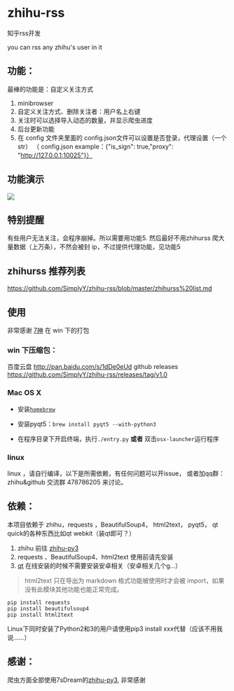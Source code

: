# zhihu-rss

知乎rss开发

you can rss any zhihu's user in it

## 功能：
最棒的功能是：自定义关注方式

1. minibrowser
2. 自定义关注方式、删除关注者：用户名上右键
3. 关注时可以选择导入动态的数量，并显示爬虫进度
4. 后台更新功能
5. 在 config 文件夹里面的 config.json文件可以设置是否登录，代理设置（一个 str）
（ config.json example：{"is_sign": true,"proxy": "http://127.0.0.1:10025"}）

## 功能演示

![](http://img-storage.qiniudn.com/15-7-28/94436942.jpg)

## 特别提醒
有些用户无法关注，会程序崩掉。所以需要用功能5.
然后最好不用zhihurss 爬大量数据（上万条），不然会被封 ip，不过提供代理功能，见功能5

## zhihurss 推荐列表

https://github.com/SimplyY/zhihu-rss/blob/master/zhihurss%20list.md

## 使用
非常感谢 [7神](https://github.com/7sDream) 在 win 下的打包

### win 下压缩包：
百度云盘 http://pan.baidu.com/s/1dDe0eUd
github releases https://github.com/SimplyY/zhihu-rss/releases/tag/v1.0


### Mac OS X

- 安装[`homebrew`](http://brew.sh/)

- 安装pyqt5：`brew install pyqt5 --with-python3`

- 在程序目录下开启终端，执行`./entry.py` **或者** 双击`osx-launcher`运行程序

### linux

linux ，请自行编译，以下是所需依赖，有任何问题可以开issue， 或者加qq群：zhihu&github 交流群 478786205 来讨论。

## 依赖：

本项目依赖于 zhihu，requests ，BeautifulSoup4， html2text， pyqt5， qt quick的各种东西比如qt webkit（装qt即可？）

1. zhihu 前往 [zhihu-py3](https://github.com/7sDream/zhihu-py3)
2.  requests 、BeautifulSoup4、html2text 使用前请先安装
3. [qt](https://www.qt.io/zh-hans/download-open-source/)  在线安装的时候不需要安装安卓相关（安卓相关几个g...）

> html2text 只在导出为 markdown 格式功能被使用时才会被 import，如果没有此模块其他功能也能正常完成。

```
pip install requests
pip install beautifulsoup4
pip install html2text
```
Linux下同时安装了Python2和3的用户请使用pip3 install xxx代替（应该不用我说……）


## 感谢：

爬虫方面全部使用7sDream的[zhihu-py3](https://github.com/7sDream/zhihu-py3), 非常感谢
